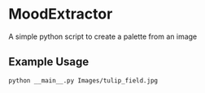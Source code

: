 # MoodExtractor
A simple python script to create a palette from an image

## Example Usage
    python __main__.py Images/tulip_field.jpg 
